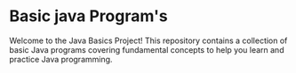 # Basic java Program's
Welcome to the Java Basics Project! This repository contains a collection of basic Java programs covering fundamental concepts to help you learn and practice Java programming.
